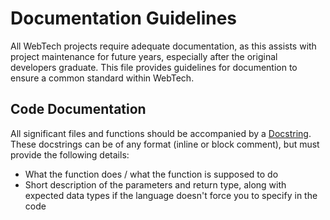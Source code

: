 # Documentation Guidelines

All WebTech projects require adequate documentation, as this assists with project maintenance for future years, especially after the original developers graduate. This file provides guidelines for documention to ensure a common standard within WebTech.

## Code Documentation

All significant files and functions should be accompanied by a [Docstring](https://en.wikipedia.org/wiki/Docstring). These docstrings can be of any format (inline or block comment), but must provide the following details:
* What the function does / what the function is supposed to do
* Short description of the parameters and return type, along with expected data types if the language doesn't force you to specify in the code
